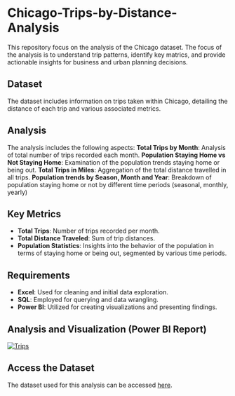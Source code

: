 # Chicago-Trips-by-Distance-Analysis
This repository focus on the analysis of the Chicago dataset. The focus of the analysis is to understand trip patterns, identify key matrics, and provide actionable insights for business and urban planning decisions. 

## Dataset
The dataset includes information on trips taken within Chicago, detailing the distance of each trip and various associated metrics.

## Analysis

The analysis includes the following aspects:
**Total Trips by Month**: Analysis of total number of trips recorded each month.
**Population Staying Home vs Not Staying Home**: Examination of the population trends staying home or being out. 
**Total Trips in Miles**: Aggregation of the total distance travelled in all trips. 
**Population trends by Season, Month and Year**: Breakdown of population staying home or not by different time periods (seasonal, monthly, yearly)

## Key Metrics

- **Total Trips**: Number of trips recorded per month.
- **Total Distance Traveled**: Sum of trip distances.
- **Population Statistics**: Insights into the behavior of the population in terms of staying home or being out, segmented by various time periods.

## Requirements

- **Excel**: Used for cleaning and initial data exploration.
- **SQL**: Employed for querying and data wrangling.
- **Power BI**: Utilized for creating visualizations and presenting findings.

## Analysis and Visualization (Power BI Report)

[![Trips](https://github.com/user-attachments/assets/a7a303c6-338d-436b-9314-caca936dfe5f)](https://www.novypro.com/profile_projects/winnie-cirino?Popup=memberProject&Data=1704872007823x826201699671272200)

## Access the Dataset

The dataset used for this analysis can be accessed [here](https://your-dataset-link).

